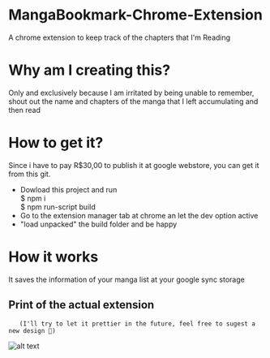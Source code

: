 # MangaBookmark-Chrome-Extension

A chrome extension to keep track of the chapters that I'm Reading

# Why am I creating this?

Only and exclusively because I am irritated by being unable to remember, shout out the name and chapters of the manga that I left accumulating and then read

# How to get it?

Since i have to pay R\$30,00 to publish it at google webstore, you can get it from this git.

- Dowload this project and run </br>
  \$ npm i</br>
  \$ npm run-script build
- Go to the extension manager tab at chrome an let the dev option active
- "load unpacked" the build folder and be happy

# How it works

It saves the information of your manga list at your google sync storage

## Print of the actual extension

       (I'll try to let it prettier in the future, feel free to sugest a new design 🥰)

![alt text](https://github.com/CodeWracker/MangaBookmark-Chrome-Extension/blob/develop/doc_assets/p1.png?raw=true)
